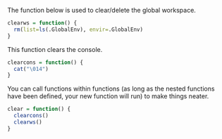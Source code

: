 The function below is used to clear/delete the global workspace.
```r
clearws = function() {
  rm(list=ls(.GlobalEnv), envir=.GlobalEnv)
}
```

This function clears the console. 
```r
clearcons = function() {
  cat("\014")
}
```

You can call functions within functions (as long as the nested functions have been defined, your new function will run) to make things neater. 
```r
clear = function() {
  clearcons()
  clearws()
}  
```
